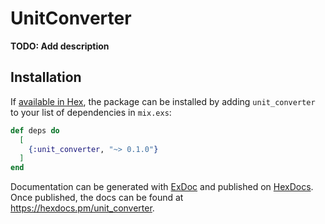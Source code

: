 # UnitConverter

**TODO: Add description**

## Installation

If [available in Hex](https://hex.pm/docs/publish), the package can be installed
by adding `unit_converter` to your list of dependencies in `mix.exs`:

```elixir
def deps do
  [
    {:unit_converter, "~> 0.1.0"}
  ]
end
```

Documentation can be generated with [ExDoc](https://github.com/elixir-lang/ex_doc)
and published on [HexDocs](https://hexdocs.pm). Once published, the docs can
be found at <https://hexdocs.pm/unit_converter>.

